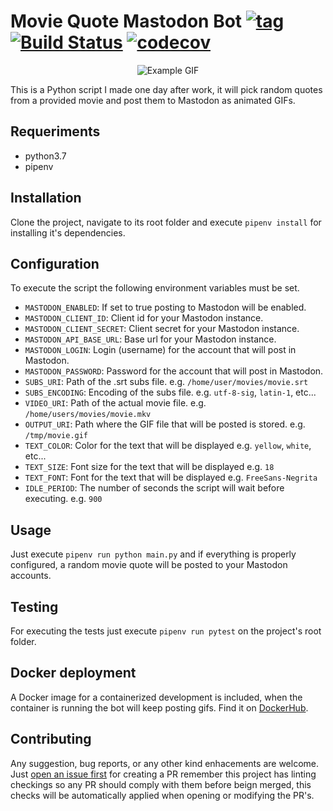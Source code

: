 # Movie Quote Mastodon Bot [![tag](https://img.shields.io/github/tag/namelivia/movie-quote-mastodon-bot.svg)](https://github.com/namelivia/movie-quote-mastodon-bot/releases) [![Build Status](https://github.com/namelivia/movie-quote-mastodon-bot/actions/workflows/build.yml/badge.svg)](https://github.com/namelivia/movie-quote-mastodon-bot/actions/workflows/build.yml) [![codecov](https://codecov.io/gh/namelivia/movie-quote-mastodon-bot/branch/master/graph/badge.svg)](https://codecov.io/gh/namelivia/movie-quote-mastodon-bot)


<p align="center">
  <img src="https://user-images.githubusercontent.com/1571416/52222505-f2374700-28a3-11e9-9cd7-7f03e9ca66ff.gif" alt="Example GIF" />
</p>

This is a Python script I made one day after work, it will pick random quotes from a provided movie and post them to Mastodon as animated GIFs.

## Requeriments

* python3.7
* pipenv

## Installation

Clone the project, navigate to its root folder and execute `pipenv install` for installing it's dependencies.

## Configuration

To execute the script the following environment variables must be set.

* `MASTODON_ENABLED`: If set to true posting to Mastodon will be enabled.
* `MASTODON_CLIENT_ID`: Client id for your Mastodon instance.
* `MASTODON_CLIENT_SECRET`: Client secret for your Mastodon instance.
* `MASTODON_API_BASE_URL`: Base url for your Mastodon instance.
* `MASTODON_LOGIN`: Login (username) for the account that will post in Mastodon.
* `MASTODON_PASSWORD`: Password for the account that will post in Mastodon.
* `SUBS_URI`: Path of the .srt subs file. e.g. `/home/user/movies/movie.srt`
* `SUBS_ENCODING`: Encoding of the subs file. e.g. `utf-8-sig`, `latin-1`, etc... 
* `VIDEO_URI`: Path of the actual movie file. e.g. `/home/users/movies/movie.mkv`
* `OUTPUT_URI`: Path where the GIF file that will be posted is stored. e.g. `/tmp/movie.gif`
* `TEXT_COLOR`: Color for the text that will be displayed e.g. `yellow`, `white`, etc...
* `TEXT_SIZE`: Font size for the text that will be displayed e.g. `18`
* `TEXT_FONT`: Font for the text that will be displayed e.g. `FreeSans-Negrita`
* `IDLE_PERIOD`: The number of seconds the script will wait before executing. e.g. `900`

## Usage

Just execute `pipenv run python main.py` and if everything is properly configured, a random movie quote will be posted to your Mastodon accounts.

## Testing

For executing the tests just execute `pipenv run pytest` on the project's root folder.

## Docker deployment

A Docker image for a containerized development is included, when the container is running the bot will keep posting gifs. Find it on [DockerHub](https://hub.docker.com/r/namelivia/movie-quote-mastodon-bot).

## Contributing
Any suggestion, bug reports, or any other kind enhacements are welcome. Just [open an issue first](https://github.com/namelivia/movie-quote-mastodon-bot/issues/new) for creating a PR remember this project has linting checkings so any PR should comply with them before beign merged, this checks will be automatically applied when opening or modifying the PR's.
